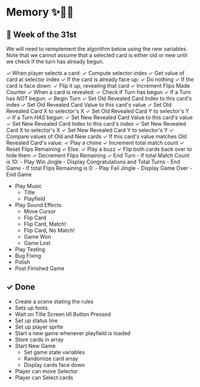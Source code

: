 # Memory ✨🎴🌈


## 🚢 Week of the 31st

We will need to reimplement the algorithm below using the new variables.
Note that we cannot assume that a selected card is either old or new until we check if the turn has already begun.


✓ When player selects a card:
    ✓ Compute selector index
    ✓ Get value of card at selector index
        ✓ If the card is already face up:
            ✓ Do nothing
        ✓ If the card is face down:
            ✓ Flip it up, revealing that card
            ✓ Increment Flips Made Counter
✓ When a card is revealed:
    ✓ Check if Turn has begun
        ✓ If a Turn has *NOT* begun:
            ✓ Begin Turn
            ✓ Set Old Revealed Card Index to this card's index
            ✓ Set Old Revealed Card Value to this card's value
            ✓ Set Old Revealed Card X to selector's X
            ✓ Set Old Revealed Card Y to selector's Y
        ✓ If a Turn *HAS* begun:
            ✓ Set New Revealed Card Value to this card's value
            ✓ Set New Revealed Card Index to this card's index
            ✓ Set New Revealed Card X to selector's X
            ✓ Set New Revealed Card Y to selector's Y
            ✓ Compare values of Old and New cards
                ✓ If this card's value matches Old Revealed Card's value:
                    ✓ Play a chime
                    ✓ Increment total match count
                    ✓ Reset Flips Remaining
                ✓ Else:
                    ✓ Play a buzz
                    ✓ Flip both cards back over to hide them
                    ✓ Decrement Flips Remaining
            ✓ End Turn
    - If total Match Count is 10:
        - Play Win Jingle
        - Display Congratulations and Total Turns
        - End Game
    - If total Flips Remaining is 0:
        - Play Fail Jingle
        - Display Game Over
        - End Game
- Play Music
    - Title
    - Playfield
- Play Sound Effects
    - Move Cursor
    - Flip Card
    - Flip Card, Match!
    - Flip Card, No Match!
    - Game Won
    - Game Lost
- Play Testing
- Bug Fixing
- Polish
- Post Finished Game


## ✓ Done
- Create a scene stating the rules
- Sets up fonts.
- Wait on Title Screen till Button Pressed
- Set up status line
- Set up player sprite
- Start a new game whenever playfield is loaded
- Store cards in array
- Start New Game
    - Set game state variables
    - Randomize card array
    - Display cards face down
- Player can move Selector
- Player can Select cards


